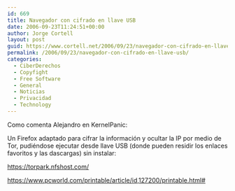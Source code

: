 ```yaml
---
id: 669
title: Navegador con cifrado en llave USB
date: 2006-09-23T11:24:51+00:00
author: Jorge Cortell
layout: post
guid: https://www.cortell.net/2006/09/23/navegador-con-cifrado-en-llave-usb/
permalink: /2006/09/23/navegador-con-cifrado-en-llave-usb/
categories:
  - CiberDerechos
  - Copyfight
  - Free Software
  - General
  - Noticias
  - Privacidad
  - Technology
---
```

Como comenta Alejandro en KernelPanic:

Un Firefox adaptado para cifrar la información y ocultar la IP por medio de Tor, pudiéndose ejecutar desde llave USB (donde pueden residir los enlaces favoritos y las dascargas) sin instalar:

https://torpark.nfshost.com/

https://www.pcworld.com/printable/article/id,127200/printable.html#